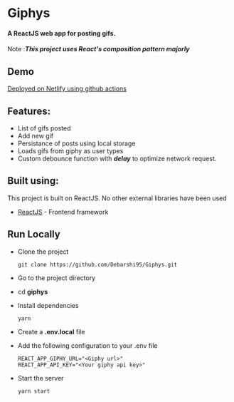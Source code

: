 # Giphys

#### A ReactJS web app for posting gifs.

Note :**_This project uses React's composition pattern majorly_**

## Demo

[Deployed on Netlify using github actions](https://debarshib-giphys.netlify.app/)

## Features:

- List of gifs posted
- Add new gif
- Persistance of posts using local storage
- Loads gifs from giphy as user types
- Custom debounce function with **_delay_** to optimize network request.

## Built using:

This project is built on ReactJS. No other external libraries have been used

- [ReactJS](https://reactjs.org/) - Frontend framework

## Run Locally

- Clone the project
  ```
  git clone https://github.com/Debarshi95/Giphys.git
  ```
- Go to the project directory
- cd **giphys**
- Install dependencies
  ```
  yarn
  ```
- Create a **.env.local** file
- Add the following configuration to your .env file

  ```
  REACT_APP_GIPHY_URL="<Giphy url>"
  REACT_APP_API_KEY="<Your giphy api key>"

  ```

- Start the server
  ```
  yarn start
  ```
